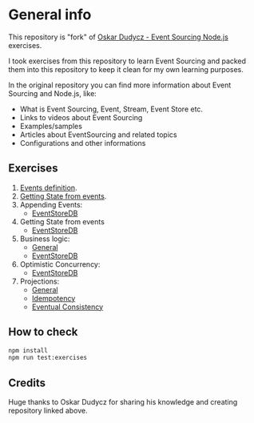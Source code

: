 # General info

This repository is "fork" of [Oskar Dudycz - Event Sourcing Node.js](https://github.com/oskardudycz/EventSourcing.NodeJS) exercises.

I took exercises from this repository to learn Event Sourcing and packed them into this repository to keep it clean for my own learning purposes.

In the original repository you can find more information about Event Sourcing and Node.js, like:

- What is Event Sourcing, Event, Stream, Event Store etc.
- Links to videos about Event Sourcing
- Examples/samples
- Articles about EventSourcing and related topics
- Configurations and other informations

## Exercises

1. [Events definition](./workshops/src/01_events_definition/).
2. [Getting State from events](./workshops/src/02_getting_state_from_events/).
3. Appending Events:
   - [EventStoreDB](./workshops/src/03_appending_events_eventstoredb/)
4. Getting State from events
   - [EventStoreDB](./workshops/src/04_getting_state_from_events_eventstoredb/)
5. Business logic:
   - [General](./workshops/src/05_business_logic/)
   - [EventStoreDB](./workshops/src/06_business_logic_eventstoredb/)
6. Optimistic Concurrency:
   - [EventStoreDB](./workshops/src/07_optimistic_concurrency_eventstoredb/)
7. Projections:
   - [General](./src/workshops/08_projections_single_stream/)
   - [Idempotency](./workshops/src/09_projections_single_stream_idempotency/)
   - [Eventual Consistency](./workshops/src/10_projections_single_stream_eventual_consistency/)

## How to check

```bash
npm install
npm run test:exercises
```

## Credits

Huge thanks to Oskar Dudycz for sharing his knowledge and creating repository linked above.

